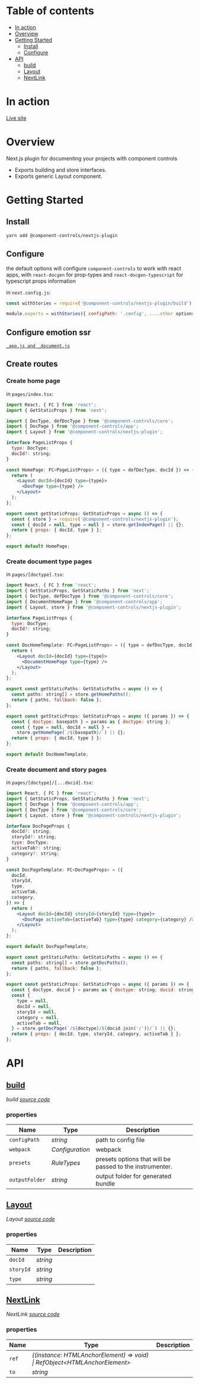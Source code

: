 # Table of contents

-   [In action](#in-action)
-   [Overview](#overview)
-   [Getting Started](#getting-started)
    -   [Install](#install)
    -   [Configure](#configure)
-   [API](#api)
    -   [<ins>build</ins>](#insbuildins)
    -   [<ins>Layout</ins>](#inslayoutins)
    -   [<ins>NextLink</ins>](#insnextlinkins)

# In action

[Live site](https://nextjs.component-controls.com)

# Overview

Next.js plugin for documenting your projects with component controls

-   Exports building and store interfaces.
-   Exports generic Layout component.

# Getting Started

## Install

```sh
yarn add @component-controls/nextjs-plugin
```

## Configure

the default options will configure `component-controls` to work with react apps,  with `react-docgen` for prop-types and `react-docgen-typescript` for typescript props information

in `next.config.js`:

```js
const withStories = require('@component-controls/nextjs-plugin/build');

module.exports = withStories({ configPath: '.config', ....other options });
```
## Configure emotion ssr

[`_app.js and _document.js`](https://github.com/vercel/next.js/tree/canary/examples/with-emotion/pages)

## Create routes

### Create home page
in `pages/index.tsx`:
```jsx
import React, { FC } from 'react';
import { GetStaticProps } from 'next';

import { DocType, defDocType } from '@component-controls/core';
import { DocPage } from '@component-controls/app';
import { Layout } from '@component-controls/nextjs-plugin';

interface PageListProps {
  type: DocType;
  docId?: string;
}

const HomePage: FC<PageListProps> = ({ type = defDocType, docId }) => {
  return (
    <Layout docId={docId} type={type}>
      <DocPage type={type} />
    </Layout>
  );
};

export const getStaticProps: GetStaticProps = async () => {
  const { store } = require('@component-controls/nextjs-plugin');
  const { docId = null, type = null } = store.getIndexPage() || {};
  return { props: { docId, type } };
};

export default HomePage;
```

### Create document type pages

in `pages/[doctype].tsx`:
```jsx
import React, { FC } from 'react';
import { GetStaticProps, GetStaticPaths } from 'next';
import { DocType, defDocType } from '@component-controls/core';
import { DocumentHomePage } from '@component-controls/app';
import { Layout, store } from '@component-controls/nextjs-plugin';

interface PageListProps {
  type: DocType;
  docId?: string;
}

const DocHomeTemplate: FC<PageListProps> = ({ type = defDocType, docId }) => {
  return (
    <Layout docId={docId} type={type}>
      <DocumentHomePage type={type} />
    </Layout>
  );
};

export const getStaticPaths: GetStaticPaths = async () => {
  const paths: string[] = store.getHomePaths();
  return { paths, fallback: false };
};

export const getStaticProps: GetStaticProps = async ({ params }) => {
  const { doctype: basepath } = params as { doctype: string };
  const { type = null, docId = null } =
    store.getHomePage(`/${basepath}/`) || {};
  return { props: { docId, type } };
};

export default DocHomeTemplate;
```

### Create document and story pages

in `pages/[doctype]/[...docid].tsx`:
```jsx
import React, { FC } from 'react';
import { GetStaticProps, GetStaticPaths } from 'next';
import { DocPage } from '@component-controls/app';
import { DocType } from '@component-controls/core';
import { Layout, store } from '@component-controls/nextjs-plugin';

interface DocPageProps {
  docId?: string;
  storyId?: string;
  type: DocType;
  activeTab?: string;
  category?: string;
}

const DocPageTemplate: FC<DocPageProps> = ({
  docId,
  storyId,
  type,
  activeTab,
  category,
}) => {
  return (
    <Layout docId={docId} storyId={storyId} type={type}>
      <DocPage activeTab={activeTab} type={type} category={category} />
    </Layout>
  );
};

export default DocPageTemplate;

export const getStaticPaths: GetStaticPaths = async () => {
  const paths: string[] = store.getDocPaths();
  return { paths, fallback: false };
};

export const getStaticProps: GetStaticProps = async ({ params }) => {
  const { doctype, docid } = params as { doctype: string; docid: string[] };
  const {
    type = null,
    docId = null,
    storyId = null,
    category = null,
    activeTab = null,
  } = store.getDocPage(`/${doctype}/${docid.join('/')}/`) || {};
  return { props: { docId, type, storyId, category, activeTab } };
};
```
# API

<react-docgen-typescript path="./src" />

<!-- START-REACT-DOCGEN-TYPESCRIPT -->

## <ins>build</ins>

_build [source code](https://github.com/ccontrols/component-controls/tree/master/integrations/nextjs-plugin/src/build.ts)_

### properties

| Name           | Type            | Description                                              |
| -------------- | --------------- | -------------------------------------------------------- |
| `configPath`   | _string_        | path to config file                                      |
| `webpack`      | _Configuration_ | webpack                                                  |
| `presets`      | _RuleTypes_     | presets options that will be passed to the instrumenter. |
| `outputFolder` | _string_        | output folder for generated bundle                       |

## <ins>Layout</ins>

_Layout [source code](https://github.com/ccontrols/component-controls/tree/master/integrations/nextjs-plugin/src/components/Layout.tsx)_

### properties

| Name      | Type     | Description |
| --------- | -------- | ----------- |
| `docId`   | _string_ |             |
| `storyId` | _string_ |             |
| `type`    | _string_ |             |

## <ins>NextLink</ins>

_NextLink [source code](https://github.com/ccontrols/component-controls/tree/master/integrations/nextjs-plugin/src/components/NextLink.tsx)_

### properties

| Name  | Type                                                                         | Description |
| ----- | ---------------------------------------------------------------------------- | ----------- |
| `ref` | _((instance: HTMLAnchorElement) => void) \| RefObject&lt;HTMLAnchorElement>_ |             |
| `to`  | _string_                                                                     |             |

<!-- END-REACT-DOCGEN-TYPESCRIPT -->
